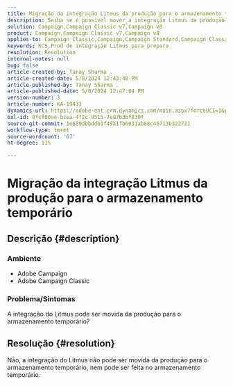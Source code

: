 ```yaml
---
title: Migração da integração Litmus da produção para o armazenamento temporário
description: Saiba se é possível mover a integração Litmus da produção para o armazenamento temporário.
solution: Campaign,Campaign Classic v7,Campaign v8
product: Campaign,Campaign Classic v7,Campaign v8
applies-to: Campaign Classic,Campaign,Campaign Standard,Campaign Classic v7,Campaign v8
keywords: KCS,Prod de integração Litmus para preparo
resolution: Resolution
internal-notes: null
bug: false
article-created-by: Tanay Sharma .
article-created-date: 5/8/2024 12:43:48 PM
article-published-by: Tanay Sharma .
article-published-date: 5/8/2024 12:47:04 PM
version-number: 3
article-number: KA-19431
dynamics-url: https://adobe-ent.crm.dynamics.com/main.aspx?forceUCI=1&pagetype=entityrecord&etn=knowledgearticle&id=242a3698-380d-ef11-9f8a-6045bd026dc7
exl-id: 8fcf00ae-bcea-4f2c-8515-7e87b3bf830f
source-git-commit: 1e689d0bddb1f49a1fb6031ab88c46713b322721
workflow-type: tm+mt
source-wordcount: '67'
ht-degree: 11%

---
```


# Migração da integração Litmus da produção para o armazenamento temporário

## Descrição {#description}


### Ambiente

- Adobe Campaign
- Adobe Campaign Classic


### Problema/Sintomas

A integração do Litmus pode ser movida da produção para o armazenamento temporário?


## Resolução {#resolution}


Não, a integração do Litmus não pode ser movida da produção para o armazenamento temporário, nem pode ser feita no armazenamento temporário.

